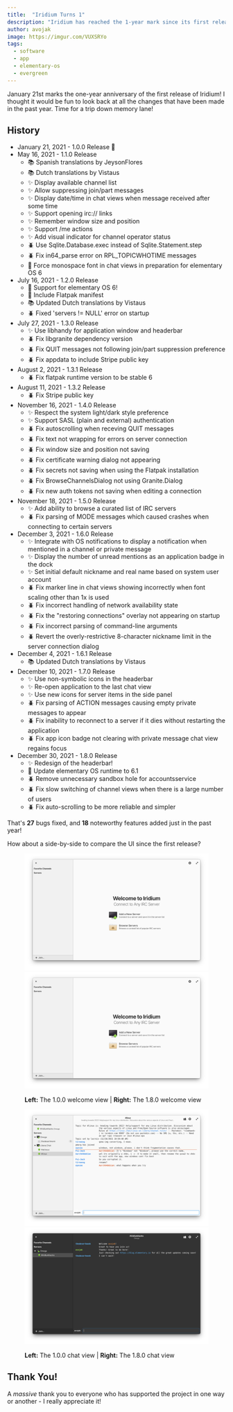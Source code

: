 ```yaml
---
title:  "Iridium Turns 1"
description: "Iridium has reached the 1-year mark since its first release"
author: avojak
image: https://imgur.com/VUXSRYo
tags:
  - software
  - app
  - elementary-os
  - evergreen
---
```


January 21st marks the one-year anniversary of the first release of Iridium! I thought it would be fun to look back at all the changes that have been made in the past year. Time for
a trip down memory lane!

## History

- January 21, 2021 - 1.0.0 Release 🎉
- May 16, 2021 - 1.1.0 Release
    - 📚 Spanish translations by JeysonFlores
    - 📚 Dutch translations by Vistaus
    - ✨ Display available channel list
    - ✨ Allow suppressing join/part messages
    - ✨ Display date/time in chat views when message received after some time
    - ✨ Support opening irc:// links
    - ✨ Remember window size and position
    - ✨ Support /me actions
    - ✨ Add visual indicator for channel operator status
    - 🪲 Use Sqlite.Database.exec instead of Sqlite.Statement.step
    - 🪲 Fix in64_parse error on RPL_TOPICWHOTIME messages
    - 🔧 Force monospace font in chat views in preparation for elementary OS 6
- July 16, 2021 - 1.2.0 Release
    - 🔧 Support for elementary OS 6!
    - 🔧 Include Flatpak manifest
    - 📚 Updated Dutch translations by Vistaus
    - 🪲 Fixed 'servers != NULL' error on startup
- July 27, 2021 - 1.3.0 Release
    - ✨ Use libhandy for application window and headerbar
    - 🪲 Fix libgranite dependency version
    - 🪲 Fix QUIT messages not following join/part suppression preference
    - 🪲 Fix appdata to include Stripe public key
- August 2, 2021 - 1.3.1 Release
    - 🪲 Fix flatpak runtime version to be stable 6
- August 11, 2021 - 1.3.2 Release
    - 🪲 Fix Stripe public key
- November 16, 2021 - 1.4.0 Release
    - ✨ Respect the system light/dark style preference
    - ✨ Support SASL (plain and external) authentication
    - 🪲 Fix autoscrolling when receving QUIT messages
    - 🪲 Fix text not wrapping for errors on server connection
    - 🪲 Fix window size and position not saving
    - 🪲 Fix certificate warning dialog not appearing
    - 🪲 Fix secrets not saving when using the Flatpak installation
    - 🪲 Fix BrowseChannelsDialog not using Granite.Dialog
    - 🪲 Fix new auth tokens not saving when editing a connection
- November 18, 2021 - 1.5.0 Release
    - ✨ Add ability to browse a curated list of IRC servers
    - 🪲 Fix parsing of MODE messages which caused crashes when connecting to certain servers
- December 3, 2021 - 1.6.0 Release
    - ✨ Integrate with OS notifications to display a notification when mentioned in a channel or private message
    - ✨ Display the number of unread mentions as an application badge in the dock
    - ✨ Set initial default nickname and real name based on system user account
    - 🪲 Fix marker line in chat views showing incorrectly when font scaling other than 1x is used
    - 🪲 Fix incorrect handling of network availability state
    - 🪲 Fix the "restoring connections" overlay not appearing on startup
    - 🪲 Fix incorrect parsing of command-line arguments
    - 🪲 Revert the overly-restrictive 8-character nickname limit in the server connection dialog
- December 4, 2021 - 1.6.1 Release
    - 📚 Updated Dutch translations by Vistaus
- December 10, 2021 - 1.7.0 Release
    - ✨ Use non-symbolic icons in the headerbar
    - ✨ Re-open application to the last chat view
    - ✨ Use new icons for server items in the side panel
    - 🪲 Fix parsing of ACTION messages causing empty private messages to appear
    - 🪲 Fix inability to reconnect to a server if it dies without restarting the application
    - 🪲 Fix app icon badge not clearing with private message chat view regains focus
- December 30, 2021 - 1.8.0 Release
    - ✨ Redesign of the headerbar!
    - 🔧 Update elementary OS runtime to 6.1
    - 🪲 Remove unnecessary sandbox hole for accountsservice
    - 🪲 Fix slow switching of channel views when there is a large number of users
    - 🪲 Fix auto-scrolling to be more reliable and simpler

That's **27** bugs fixed, and **18** noteworthy features added just in the past year!

How about a side-by-side to compare the UI since the first release?

<figure class="half" markdown="1">

![iridium-screenshot-01-1.0.0](https://raw.githubusercontent.com/avojak/iridium/1.0.0/data/assets/screenshots/iridium-screenshot-01.png)
![iridium-screenshot-01-1.8.0](https://raw.githubusercontent.com/avojak/iridium/1.8.0/data/assets/screenshots/iridium-screenshot-01.png)


<figcaption><b>Left:</b> The 1.0.0 welcome view | <b>Right:</b> The 1.8.0 welcome view</figcaption>
</figure>

<figure class="half" markdown="1">

![iridium-screenshot-03-1.0.0](https://raw.githubusercontent.com/avojak/iridium/1.0.0/data/assets/screenshots/iridium-screenshot-03.png)
![iridium-screenshot-02-1.8.0](https://raw.githubusercontent.com/avojak/iridium/1.8.0/data/assets/screenshots/iridium-screenshot-02.png)

<figcaption><b>Left:</b> The 1.0.0 chat view | <b>Right:</b> The 1.8.0 chat view</figcaption>
</figure>

## Thank You!

A *massive* thank you to everyone who has supported the project in one way or another - I really appreciate it!